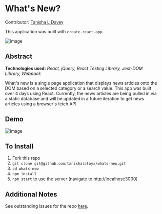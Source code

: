 # What's New?
Contributor: [Tanisha L Davey](https://github.com/tanishalatoya)

This application was built with `create-react-app`.

![image](https://media.giphy.com/media/fw21BiJVztQUxwj3bn/giphy.gif)

## Abstract
**Technologies used:** _React, jQuery, React Testing Library, Jest-DOM Library, Webpack_

What's new is a single page application that displays news articles onto the DOM based on a selected category or a search value. This app was built over 4 days using React. Currently, the news articles are being pulled in via a static database and will be updated in a future iteration to get news articles using a browser's fetch API. 


## Demo

![image](https://media.giphy.com/media/fw21BiJVztQUxwj3bn/giphy.gif)


## To Install
1. Fork this repo
1. `git clone git@github.com:tanishalatoya/whats-new.git`
1. `cd whats-new`
1. `npm install`
1. `npm start` to use the server (navigate to http://localhost:3000)


## Additional Notes
See outstanding issues for the repo [here](https://github.com/tanishalatoya/whats-new/issues).


